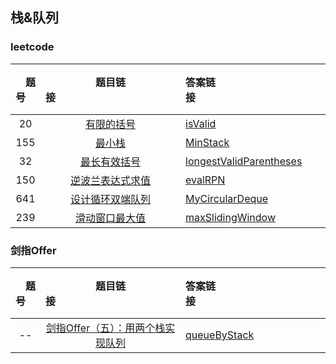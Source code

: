## 栈&队列
### leetcode
| &emsp;题号&emsp; | 题目链接&emsp;&emsp;&emsp;&emsp;&emsp;&emsp;&emsp;&emsp;&emsp;&emsp;&emsp;&emsp;| 答案链接&emsp;&emsp;&emsp;&emsp;&emsp;&emsp;&emsp;&emsp;&emsp;&emsp;&emsp;&emsp;| &emsp;难度&emsp;  | &emsp;完成度&emsp;  |
| :--: | :--: | :----------------------------------------------------------- | :-----------------------------------------------------------  | :------: |
|  20   | [有限的括号](https://leetcode-cn.com/problems/valid-parentheses/)| [isValid](./stack+queue/leetcode/easy/isValid.h) | <font color=green>easy</font> | ✅ |
|  155   | [最小栈](https://leetcode-cn.com/problems/valid-parentheses)| [MinStack](./stack+queue/leetcode/easy/MinStack.h) | <font color=green>easy</font> | ✅ |
|  32   | [最长有效括号](https://leetcode-cn.com/problems/longest-valid-parentheses/)| [longestValidParentheses](./stack+queue/leetcode/longestValidParentheses.h) | ✨✨✨ | ✅ |
|  150   | [逆波兰表达式求值](https://leetcode-cn.com/problems/evaluate-reverse-polish-notation/)| [evalRPN](./stack+queue/leetcode/evalRPN.h) | ✨✨  | ❌ |
|  641   | [设计循环双端队列](https://leetcode-cn.com/problems/design-circular-deque/)| [MyCircularDeque](./stack+queue/leetcode/MyCircularDeque.h) | ✨✨ | ❌ |
|  239   | [滑动窗口最大值](https://leetcode-cn.com/problems/sliding-window-maximum/)| [maxSlidingWindow](./stack+queue/leetcode/maxSlidingWindow.h) | ✨✨✨ | ❌ |
       
### 剑指Offer
| &emsp;题号&emsp; | 题目链接&emsp;&emsp;&emsp;&emsp;&emsp;&emsp;&emsp;&emsp;&emsp;&emsp;&emsp;&emsp;| 答案链接&emsp;&emsp;&emsp;&emsp;&emsp;&emsp;&emsp;&emsp;&emsp;&emsp;&emsp;&emsp;| &emsp;难度&emsp;  | &emsp;完成度&emsp;  |
| :--: | :--: | :----------------------------------------------------------- | :-----------------------------------------------------------  | :------: |
|  --   | [ 剑指Offer（五）：用两个栈实现队列](https://www.nowcoder.com/practice/54275ddae22f475981afa2244dd448c6?tpId=13&tqId=11158&tPage=1&rp=1&ru=/ta/coding-interviews&qru=/ta/coding-interviews/question-ranking)| [queueByStack](./stack+queue/coding-interviews/queueByStack.h) | ✨  | ✅  |  
